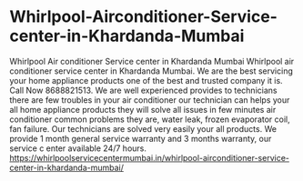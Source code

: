 # Whirlpool-Airconditioner-Service-center-in-Khardanda-Mumbai
Whirlpool Air conditioner Service center in Khardanda Mumbai Whirlpool air conditioner service center in Khardanda Mumbai. We are the best servicing your home appliance products one of the best and trusted company it is. Call Now 8688821513. We are well experienced provides to technicians there are few troubles in your air conditioner our technician can helps your all home appliance products they will solve all issues in few minutes air conditioner common problems they are, water leak, frozen evaporator coil, fan failure. Our technicians are solved very easily your all products. We provide 1 month general service warranty and 3 months warranty, our service c enter available 24/7 hours.  https://whirlpoolservicecentermumbai.in/whirlpool-airconditioner-service-center-in-khardanda-mumbai/ 
